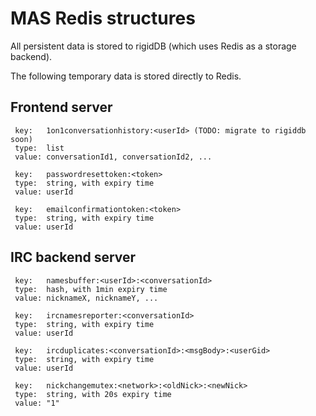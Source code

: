 
MAS Redis structures
====================

All persistent data is stored to rigidDB (which uses Redis as a storage backend).

The following temporary data is stored directly to Redis.

## Frontend server

```
 key:   1on1conversationhistory:<userId> (TODO: migrate to rigiddb soon)
 type:  list
 value: conversationId1, conversationId2, ...

 key:   passwordresettoken:<token>
 type:  string, with expiry time
 value: userId

 key:   emailconfirmationtoken:<token>
 type:  string, with expiry time
 value: userId
```

## IRC backend server

```
 key:   namesbuffer:<userId>:<conversationId>
 type:  hash, with 1min expiry time
 value: nicknameX, nicknameY, ...

 key:   ircnamesreporter:<conversationId>
 type:  string, with expiry time
 value: userId

 key:   ircduplicates:<conversationId>:<msgBody>:<userGid>
 type:  string, with expiry time
 value: userId

 key:   nickchangemutex:<network>:<oldNick>:<newNick>
 type:  string, with 20s expiry time
 value: "1"
```
